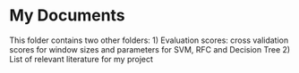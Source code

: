 # My Documents

This folder contains two other folders: 
		1) Evaluation scores: cross validation scores for window sizes and parameters for SVM, RFC and Decision Tree
		2) List of relevant literature for my project
